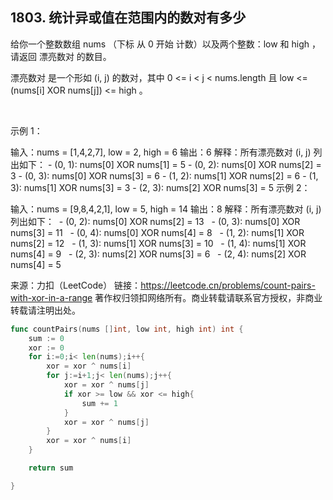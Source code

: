 ## 1803. 统计异或值在范围内的数对有多少
给你一个整数数组 nums （下标 从 0 开始 计数）以及两个整数：low 和 high ，请返回 漂亮数对 的数目。

漂亮数对 是一个形如 (i, j) 的数对，其中 0 <= i < j < nums.length 且 low <= (nums[i] XOR nums[j]) <= high 。

 

示例 1：

输入：nums = [1,4,2,7], low = 2, high = 6
输出：6
解释：所有漂亮数对 (i, j) 列出如下：
    - (0, 1): nums[0] XOR nums[1] = 5 
    - (0, 2): nums[0] XOR nums[2] = 3
    - (0, 3): nums[0] XOR nums[3] = 6
    - (1, 2): nums[1] XOR nums[2] = 6
    - (1, 3): nums[1] XOR nums[3] = 3
    - (2, 3): nums[2] XOR nums[3] = 5
示例 2：

输入：nums = [9,8,4,2,1], low = 5, high = 14
输出：8
解释：所有漂亮数对 (i, j) 列出如下：
​​​​​    - (0, 2): nums[0] XOR nums[2] = 13
    - (0, 3): nums[0] XOR nums[3] = 11
    - (0, 4): nums[0] XOR nums[4] = 8
    - (1, 2): nums[1] XOR nums[2] = 12
    - (1, 3): nums[1] XOR nums[3] = 10
    - (1, 4): nums[1] XOR nums[4] = 9
    - (2, 3): nums[2] XOR nums[3] = 6
    - (2, 4): nums[2] XOR nums[4] = 5
 

来源：力扣（LeetCode）
链接：https://leetcode.cn/problems/count-pairs-with-xor-in-a-range
著作权归领扣网络所有。商业转载请联系官方授权，非商业转载请注明出处。
```go
func countPairs(nums []int, low int, high int) int {
    sum := 0 
    xor := 0
    for i:=0;i< len(nums);i++{
        xor = xor ^ nums[i] 
        for j:=i+1;j< len(nums);j++{
            xor = xor ^ nums[j]            
            if xor >= low && xor <= high{
                sum += 1
            }
            xor = xor ^ nums[j]
        }
        xor = xor ^ nums[i] 
    }

    return sum

}
```
